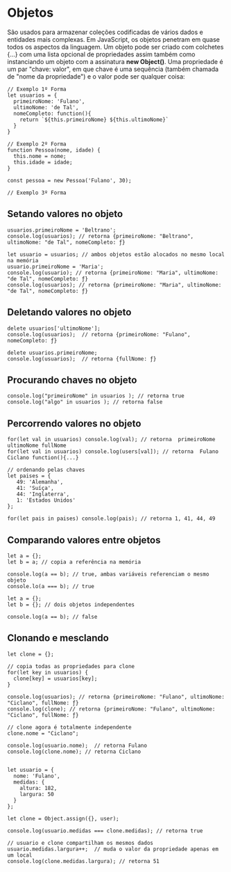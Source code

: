 # Objetos
São usados para armazenar coleções codificadas de vários dados e entidades mais complexas. Em JavaScript, os objetos penetram em quase todos os aspectos da linguagem.
Um objeto pode ser criado com colchetes {…} com uma lista opcional de propriedades assim também como instanciando um objeto com a assinatura **new Object()**. Uma propriedade é um par "chave: valor", em que chave é uma sequência (também chamada de "nome da propriedade") e o valor pode ser qualquer coisa:
    
    // Exemplo 1º Forma
    let usuarios = {
      primeiroNome: 'Fulano',
      ultimoNome: 'de Tal',
      nomeCompleto: function(){
        return `${this.primeiroNome} ${this.ultimoNome}`
      }
    }
    
    // Exemplo 2º Forma
    function Pessoa(nome, idade) {
      this.nome = nome;
      this.idade = idade;
    }
    
    const pessoa = new Pessoa('Fulano', 30);

    // Exemplo 3º Forma
    

## Setando valores no objeto
    
    usuarios.primeiroNome = 'Beltrano';
    console.log(usuarios); // retorna {primeiroNome: "Beltrano", ultimoNome: "de Tal", nomeCompleto: ƒ}
    
    let usuario = usuarios; // ambos objetos estão alocados no mesmo local na memória
    usuario.primeiroNome = 'Maria';
    console.log(usuario); // retorna {primeiroNome: "Maria", ultimoNome: "de Tal", nomeCompleto: ƒ}
    console.log(usuarios); // retorna {primeiroNome: "Maria", ultimoNome: "de Tal", nomeCompleto: ƒ}

## Deletando valores no objeto

    delete usuarios['ultimoNome'];
    console.log(usuarios);  // retorna {primeiroNome: "Fulano", nomeCompleto: ƒ}
	
    delete usuarios.primeiroNome;
    console.log(usuarios);  // retorna {fullNome: ƒ}

## Procurando chaves no objeto

    console.log("primeiroNome" in usuarios ); // retorna true
    console.log("algo" in usuarios ); // retorna false

## Percorrendo valores no objeto
    
    for(let val in usuarios) console.log(val); // retorna  primeiroNome ultimoNome fullNome
    for(let val in usuarios) console.log(users[val]); // retorna  Fulano Ciclano function(){...}

    // ordenando pelas chaves
    let paises = {
  	   49: 'Alemanha',
  	   41: 'Suíça',
  	   44: 'Inglaterra',
	   1: 'Estados Unidos'
    };

    for(let pais in paises) console.log(pais); // retorna 1, 41, 44, 49

## Comparando valores entre objetos

    let a = {};
    let b = a; // copia a referência na memória

    console.log(a == b); // true, ambas variáveis referenciam o mesmo objeto
    console.lo(a === b); // true

    let a = {};
    let b = {}; // dois objetos independentes

    console.log(a == b); // false

## Clonando e mesclando 

    let clone = {};

    // copia todas as propriedades para clone
    for(let key in usuarios) {
      clone[key] = usuarios[key];
    }
    
    console.log(usuarios); // retorna {primeiroNome: "Fulano", ultimoNome: "Ciclano", fullNome: ƒ}
    console.log(clone); // retorna {primeiroNome: "Fulano", ultimoNome: "Ciclano", fullNome: ƒ}

    // clone agora é totalmente independente
    clone.nome = "Ciclano";

    console.log(usuario.nome);	// retorna Fulano
    console.log(clone.nome); // retorna Ciclano


    let usuario = {
      nome: 'Fulano',
      medidas: {
        altura: 182,
        largura: 50
      }
    };

    let clone = Object.assign({}, user);

    console.log(usuario.medidas === clone.medidas); // retorna true

    // usuario e clone compartilham os mesmos dados
    usuario.medidas.largura++;  // muda o valor da propriedade apenas em um local
    console.log(clone.medidas.largura); // retorna 51
